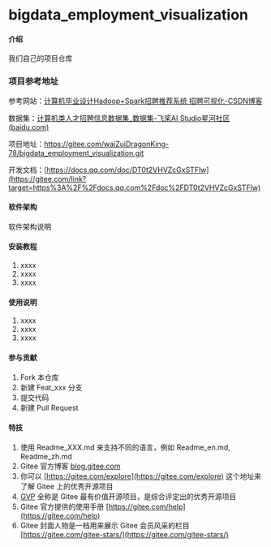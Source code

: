# bigdata_employment_visualization

#### 介绍
我们自己的项目仓库


### 项目参考地址
参考网站：[计算机毕业设计Hadoop+Spark招聘推荐系统 招聘可视化-CSDN博客](https://blog.csdn.net/spark2022/article/details/140088344)

数据集：[计算机类人才招聘信息数据集_数据集-飞桨AI Studio星河社区 (baidu.com)](https://aistudio.baidu.com/datasetdetail/108664)

项目地址：https://gitee.com/waiZuiDragonKing-78/bigdata_employment_visualization.git

开发文档：[https://docs.qq.com/doc/DT0t2VHVZcGxSTFlw](https://gitee.com/link?target=https%3A%2F%2Fdocs.qq.com%2Fdoc%2FDT0t2VHVZcGxSTFlw)

#### 软件架构
软件架构说明


#### 安装教程

1.  xxxx
2.  xxxx
3.  xxxx

#### 使用说明

1.  xxxx
2.  xxxx
3.  xxxx

#### 参与贡献

1.  Fork 本仓库
2.  新建 Feat_xxx 分支
3.  提交代码
4.  新建 Pull Request


#### 特技

1.  使用 Readme\_XXX.md 来支持不同的语言，例如 Readme\_en.md, Readme\_zh.md
2.  Gitee 官方博客 [blog.gitee.com](https://blog.gitee.com)
3.  你可以 [https://gitee.com/explore](https://gitee.com/explore) 这个地址来了解 Gitee 上的优秀开源项目
4.  [GVP](https://gitee.com/gvp) 全称是 Gitee 最有价值开源项目，是综合评定出的优秀开源项目
5.  Gitee 官方提供的使用手册 [https://gitee.com/help](https://gitee.com/help)
6.  Gitee 封面人物是一档用来展示 Gitee 会员风采的栏目 [https://gitee.com/gitee-stars/](https://gitee.com/gitee-stars/)
